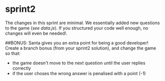 # sprint2
The changes in this sprint are minimal. We essentially added new questions to the game (*see data.js*).
If you structured your code well enough, no changes will even be needed!.


##BONUS: Santa gives you an extra point for being a good developer! 
Create a branch bonus (from your sprint2 solution), and change the game so that:
- the game doesn't move to the next question until the user replies correctly
- if the user choses the wrong answer is penalised with a point (-1)

